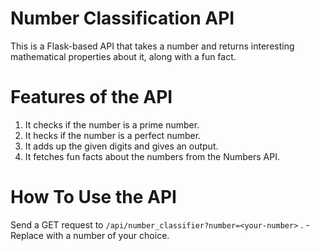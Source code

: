 # Number Classification API
This is a Flask-based API that takes a number and returns interesting mathematical properties about it, along with a fun fact. 

# Features of the API
1. It checks if the number is a prime number.
1. It hecks if the number is a perfect number.
1. It adds up the given digits and gives an output.
1. It fetches fun facts about the numbers from the Numbers API.

# How To Use the API
Send a GET request to `/api/number_classifier?number=<your-number>` .
    - Replace <your-number> with a number of your choice.
 